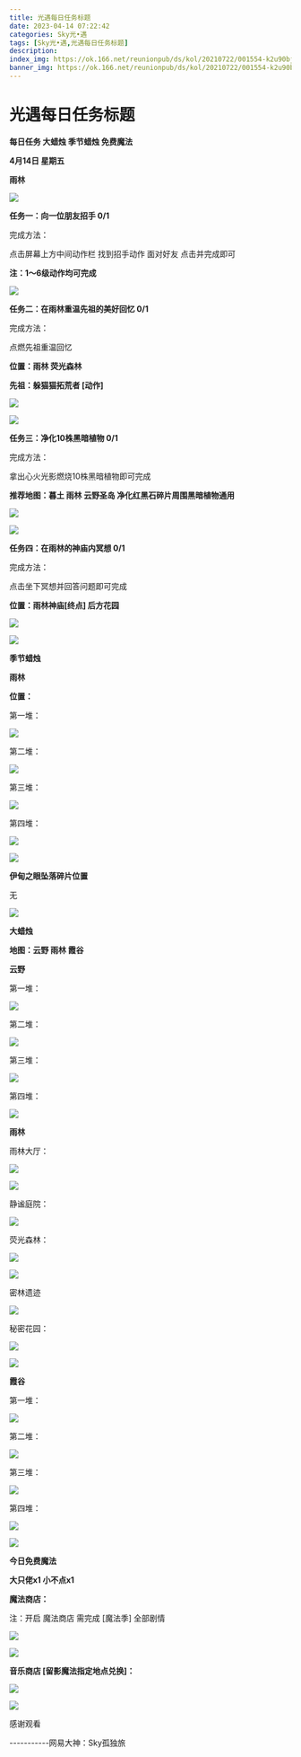 ```yaml
---
title: 光遇每日任务标题
date: 2023-04-14 07:22:42
categories: Sky光•遇
tags: [Sky光•遇,光遇每日任务标题]
description: 
index_img: https://ok.166.net/reunionpub/ds/kol/20210722/001554-k2u90bj7ay.png?imageView&thumbnail=600x0&type=jpg
banner_img: https://ok.166.net/reunionpub/ds/kol/20210722/001554-k2u90bj7ay.png?imageView&thumbnail=600x0&type=jpg
---
```

# 光遇每日任务标题
**每日任务 大蜡烛 季节蜡烛 免费魔法**

 **4月14日 星期五**

 **雨林**

![](https://img.166.net/reunionpub/ds/kol/20230414/000911-urgtb6jsik.jpg)

 **任务一：向一位朋友招手 0/1**

完成方法：

点击屏幕上方中间动作栏 找到招手动作 面对好友 点击并完成即可

 **注：1～6级动作均可完成**

![](https://img.166.net/reunionpub/ds/kol/20230414/000115-suhwdazmgv.jpeg)

 **任务二：在雨林重温先祖的美好回忆 0/1**

完成方法：

点燃先祖重温回忆

 **位置：雨林 荧光森林**

 **先祖：躲猫猫拓荒者 [动作]**

![](https://img.166.net/reunionpub/ds/kol/20230414/000154-fd32qiy7lt.jpeg)

![](https://img.166.net/reunionpub/ds/kol/20230414/000206-vrof87hwgt.jpeg)

 **任务三：净化10株黑暗植物 0/1**

完成方法：

拿出心火光影燃烧10株黑暗植物即可完成

 **推荐地图：暮土 雨林 云野圣岛   净化红黑石碎片周围黑暗植物通用**

![](https://img.166.net/reunionpub/ds/kol/20230414/000222-fa64upl7dm.jpeg)

![](https://img.166.net/reunionpub/ds/kol/20230414/000229-1astspi526.jpeg)

 **任务四：在雨林的神庙内冥想 0/1**

完成方法：

点击坐下冥想并回答问题即可完成

 **位置：雨林神庙[终点] 后方花园**

![](https://img.166.net/reunionpub/ds/kol/20230414/000249-2rea1oismj.jpg)

![](https://img.166.net/reunionpub/ds/kol/20221018/100256-wzutnocka0.png)

 **季节蜡烛**

 **雨林**

 **位置：**

第一堆：

![](https://img.166.net/reunionpub/ds/kol/20230413/234453-s7i631teq8.jpeg)

第二堆：

![](https://img.166.net/reunionpub/ds/kol/20230413/234501-c62vp0fsqd.jpeg)

第三堆：

![](https://img.166.net/reunionpub/ds/kol/20230413/234512-u2hbj6laiy.jpeg)

第四堆：

![](https://img.166.net/reunionpub/ds/kol/20230413/234520-5fmab6il0q.jpeg)

![](https://img.166.net/reunionpub/ds/kol/20221130/005912-5mvshq9nf3.png)

 **伊甸之眼坠落碎片位置**

无

![](https://img.166.net/reunionpub/ds/kol/20230313/005012-cdpy0kr1uq.png)

 **大蜡烛**

 **地图：云野 雨林 霞谷**

 **云野**

第一堆：

![](https://img.166.net/reunionpub/ds/kol/20230413/234639-vgqitrfzw4.jpeg)

第二堆：

![](https://img.166.net/reunionpub/ds/kol/20230413/234647-62zamr9kns.jpeg)

第三堆：

![](https://img.166.net/reunionpub/ds/kol/20230413/234654-anr0m85z6c.jpeg)

第四堆：

![](https://img.166.net/reunionpub/ds/kol/20230413/234701-0ldanvihpr.jpeg)

 **雨林**

雨林大厅：

![](https://img.166.net/reunionpub/ds/kol/20230414/001034-7d4ra2nypc.jpeg)

![](https://img.166.net/reunionpub/ds/kol/20230414/001148-hjlc2pudag.jpeg)

静谧庭院：

![](https://img.166.net/reunionpub/ds/kol/20230414/001114-avhdymt0ke.jpeg)

荧光森林：

![](https://img.166.net/reunionpub/ds/kol/20230414/001121-8jsv9yue5z.jpeg)

![](https://img.166.net/reunionpub/ds/kol/20230414/001239-onpdevbq9f.jpeg)

密林遗迹

![](https://img.166.net/reunionpub/ds/kol/20230414/001418-r2tcwjazgp.jpeg)

秘密花园：

![](https://img.166.net/reunionpub/ds/kol/20230414/001128-96g3nz2cud.jpeg)

![](https://img.166.net/reunionpub/ds/kol/20230414/001316-7l6amydqhu.jpeg)

 **霞谷**

第一堆：

![](https://img.166.net/reunionpub/ds/kol/20230413/234813-steq4svfza.jpeg)

第二堆：

![](https://img.166.net/reunionpub/ds/kol/20230413/234821-oakq1g5j7v.jpeg)

第三堆：

![](https://img.166.net/reunionpub/ds/kol/20230413/234830-ias3rjt82q.jpeg)

第四堆：

![](https://img.166.net/reunionpub/ds/kol/20230413/234836-yh8ikr7tf9.jpeg)

![](https://img.166.net/reunionpub/ds/kol/20221018/100256-wzutnocka0.png)

 **今日免费魔法**

 **大只佬x1 小不点x1**

 **魔法商店：**

注：开启 魔法商店 需完成 [魔法季] 全部剧情

![](https://img.166.net/reunionpub/ds/kol/20221018/100559-oibznvdtus.png)

![](https://img.166.net/reunionpub/ds/kol/20230413/234918-vsyrq7kza1.jpeg)

 **音乐商店 [留影魔法指定地点兑换]：**

![](https://img.166.net/reunionpub/ds/kol/20230410/000436-vmbto9413n.jpeg)

 **![](https://img.166.net/reunionpub/ds/kol/20221018/100256-wzutnocka0.png)**

感谢观看

\-----------网易大神：Sky孤独旅

